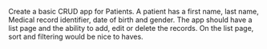 Create a basic CRUD app for Patients.  A patient has a first name, last name, Medical record identifier, date of birth and gender.
The app should have a list page and the ability to add, edit or delete the records.
On the list page, sort and filtering would be nice to haves.